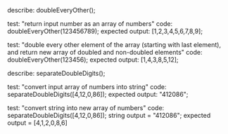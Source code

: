 describe: doubleEveryOther();

test: "return input number as an array of numbers"
code: doubleEveryOther(123456789);
expected output: [1,2,3,4,5,6,7,8,9];

test: "double every other element of the array (starting with last element), and return new array of doubled and non-doubled elements"
code: doubleEveryOther(123456);
expected output: [1,4,3,8,5,12];

describe: separateDoubleDigits();

test: "convert input array of numbers into string"
code: separateDoubleDigits([4,12,0,86]);
expected output: "412086";

test: "convert string into new array of numbers"
code: separateDoubleDigits([4,12,0,86]);
string output = "412086";
expected output = [4,1,2,0,8,6]